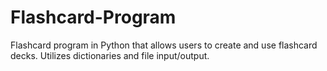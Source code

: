# Flashcard-Program
Flashcard program in Python that allows users to create and use flashcard decks. Utilizes dictionaries and file input/output.
